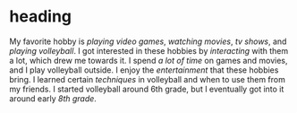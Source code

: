 # heading
My favorite hobby is *playing video games*, *watching movies*, *tv shows*, and *playing volleyball*.
I got interested in these hobbies by *interacting* with them a lot, which drew me towards it.
I spend *a lot of time* on games and movies, and I play volleyball outside.
I enjoy the *entertainment* that these hobbies bring.
I learned certain *techniques* in volleyball and when to use them from my friends.
I started volleyball around 6th grade, but I eventually got into it around early *8th grade*.


